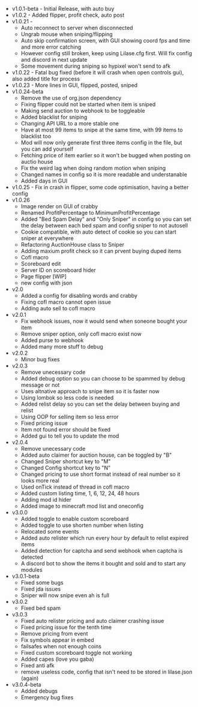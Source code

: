 - v1.0.1-beta - Initial Release, with auto buy
- v1.0.2 - Added flipper, profit check, auto post
- v1.0.21 -
    - Auto reconnect to server when disconnected
    - Ungrab mouse when sniping/flipping
    - Auto skip confirmation screen, with GUI showing coord fps and time and more error catching
    - However config still broken, keep using Lilase.cfg first. Will fix config and discord in next update
    - Some movement during sniping so hypixel won't send to afk
- v1.0.22 - Fatal bug fixed (before it will crash when open controls gui), also added title for process
- v1.0.23 - More lines in GUI, flipped, posted, sniped
- v1.0.24-beta
    - Remove the use of org.json dependency
    - Fixing flipper could not be started when item is sniped
    - Making send auction to webhook to be toggleable
    - Added blacklist for sniping
    - Changing API URL to a more stable one
    - Have at most 99 items to snipe at the same time, with 99 items to blacklist too
    - Mod will now only generate first three items config in the file, but you can add yourself
    - Fetching price of item earlier so it won't be bugged when posting on auctio house
    - Fix the weird lag when doing random motion when sniping
    - Changed names in config so it is more readable and understanable
    - Added days in GUI
- v1.0.25 - Fix in crash in flipper, some code optimisation, having a better config
- v1.0.26 
    - Image render on GUI of crabby
    - Renamed ProfitPercentage to MinimumProfitPercentage
    - Added "Bed Spam Delay" and "Only Sniper" in config so you can set the delay between each bed spam and config sniper to not autosell
    - Cookie compatible, with auto detect of cookie so you can start sniper at everywhere
    - Refactoring AuctionHouse class to Sniper
    - Adding maxium profit check so it can prvent buying duped items
    - Cofl macro
    - Scoreboard edit
    - Server ID on scoreboard hider
    - Page flipper [WIP]
    - new config with json
- v2.0
    - Added a config for disabling words and crabby
    - Fixing cofl macro cannot open issue
    - Adding auto sell to cofl macro
- v2.0.1
    - Fix webhook issues, now it would send when soneone bought your item
    - Remove sniper option, only cofl macro exist now
    - Added purse to webhook
    - Added many more stuff to debug
- v2.0.2
    - Minor bug fixes
- v2.0.3
    - Remove unecessary code
    - Added debug option so you can choose to be spammed by debug message or not
    - Uses altnative approach to snipe item so it is faster now
    - Using lombok so less code is needed
    - Added relist delay so you can set the delay between buying and relist
    - Using OOP for selling item so less error
    - Fixed pricing issue
    - Item not found error should be fixed
    - Added gui to tell you to update the mod
- v2.0.4
    - Remove unecessary code
    - Added auto claimer for auction house, can be toggled by "B"
    - Changed Sniper shortcut key to "M"
    - Changed Config shortcut key to "N"
    - Changed pricing to use short format instead of real number so it looks more real
    - Used onTick instead of thread in cofl macro
    - Added custom listing time, 1, 6, 12, 24, 48 hours
    - Adding mod id hider
    - Added image to minecraft mod list and oneconfig
- v3.0.0
    - Added toggle to enable custom scoreboard
    - Added toggle to use shorten number when listing
    - Relocated some events
    - Added auto relister which run every hour by default to relist expired items
    - Added detection for captcha and send webhook when captcha is detected
    - A discord bot to show the items it bought and sold and to start any modules
- v3.0.1-beta
    - Fixed some bugs
    - Fixed jda issues 
    - Sniper will now snipe even ah is full
- v3.0.2
    - Fixed bed spam
- v3.0.3
    - Fixed auto relister pricing and auto claimer crashing issue
    - Fixed pricing issue for the tenth time
    - Remove pricing from event
    - Fix symbols appear in embed
    - failsafes when not enough coins
    - Fixed custom scoreboard toggle not working
    - Added capes (love you gaba)
    - Fixed anti afk
    - remove useless code, config that isn't need to be stored in lilase.json (again)
- v3.0.4-beta
    - Added debugs
    - Emergency bug fixes